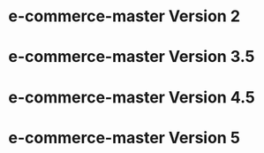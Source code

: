 # e-commerce-master Version 2
# e-commerce-master Version 3.5
# e-commerce-master Version 4.5
# e-commerce-master Version 5
